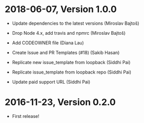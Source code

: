 2018-06-07, Version 1.0.0
=========================

 * Update dependencies to the latest versions (Miroslav Bajtoš)

 * Drop Node 4.x, add travis and npmrc (Miroslav Bajtoš)

 * Add CODEOWNER file (Diana Lau)

 * Create Issue and PR Templates (#18) (Sakib Hasan)

 * Replicate new issue_template from loopback (Siddhi Pai)

 * Replicate issue_template from loopback repo (Siddhi Pai)

 * Update paid support URL (Siddhi Pai)


2016-11-23, Version 0.2.0
=========================

 * First release!

